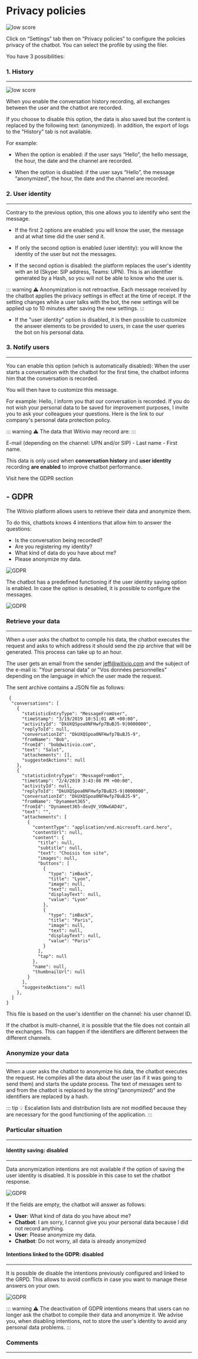 # Privacy policies

<div class="image_center">
  <img :src="$withBase('/assets/img/virtual-agent-studio/settings/privacy1.png')" alt="low score">
</div>



Click on “Settings” tab then on “Privacy policies” to configure the policies
privacy of the chatbot. You can select the profile by using the filer.

You have 3 possibilities:

### 1. History
---

<div class="image_center">
  <img :src="$withBase('/assets/img/virtual-agent-studio/settings/privacy2.png')" alt="low score">
</div>



When you enable the conversation history recording, all exchanges between the
user and the chatbot are recorded.

If you choose to disable this option, the data is also saved but the content is
replaced by the following text: (anonymized). In addition, the export of logs to
the "History" tab is not available.

For example:

-   When the option is enabled: if the user says “Hello”, the hello message, the
    hour, the date and the channel are recorded.

-   When the option is disabled: if the user says “Hello”, the message
    “anonymized”, the hour, the date and the channel are recorded.

### 2. User identity
---

Contrary to the previous option, this one allows you to identify who sent the
message.

-   If the first 2 options are enabled: you will know the user, the message and
    at what time did the user send it.

-   If only the second option is enabled (user identity): you will know the
    identity of the user but not the messages.

-   If the second option is disabled: the platform replaces the user's identity
    with an Id (Skype: SIP address, Teams: UPN). This is an identifier generated
    by a Hash, so you will not be able to know who the user is.

::: warning ⚠️
Anonymization is not retroactive. Each message received by the chatbot applies
the privacy settings in effect at the time of receipt. If the setting changes
while a user talks with the bot, the new settings will be applied up to 10
minutes after saving the new settings.
:::

-   If the "user identity" option is disabled, it is then possible to customize
    the answer elements to be provided to users, in case the user queries the
    bot on his personal data.

### 3. Notify users
---

You can enable this option (which is automatically disabled): When the user
starts a conversation with the chatbot for the first time, the chatbot informs
him that the conversation is recorded.

You will then have to customize this message.

For example: Hello, I inform you that our conversation is recorded. If you do
not wish your personal data to be saved for improvement purposes, I invite you
to ask your colleagues your questions. Here is the link to our company's
personal data protection policy.

::: warning ⚠️
The data that Witivio may record are:
:::

E-mail (depending on the channel: UPN and/or SIP) - Last name - First name.

This data is only used when **conversation history** and **user identity**
recording **are enabled** to improve chatbot performance.

Visit here the GDPR section

## - GDPR

The Witivio platform allows users to retrieve their data and anonymize them.

To do this, chatbots knows 4 intentions that allow him to answer the questions:

* Is the conversation being recorded?
* Are you registering my identity?
* What kind of data do you have about me?
* Please anonymize my data.

<div class="image_center">
  <img :src="$withBase('/assets/img/virtual-agent-studio/settings/gdpr1.png')" alt="GDPR">
</div>

The chatbot has a predefined functioning if the user identity saving option is enabled. In case the option is desabled, it is possible to configure the messages.

<div class="image_center">
  <img :src="$withBase('/assets/img/virtual-agent-studio/settings/gdpr2.png')" alt="GDPR">
</div>

### Retrieve your data
---

When a user asks the chatbot to compile his data, the chatbot executes the request and asks to which address it should send the zip archive that will be generated. This process can take up to an hour.

The user gets an email from the sender jeff@witivio.com and the subject of the e-mail is: "Your personal data" or "Vos données personnelles" depending on the language in which the user made the request.

The sent archive contains a JSON file as follows:

```
 {
  "conversations": [
    {
      "statisticEntryType": "MessageFromUser",
      "timeStamp": "3/19/2019 10:51:01 AM +00:00",
      "activityId": "DkUXQSpoa0NFHwfp7BuBJ5-9|0000000",
      "replyToId": null,
      "conversationId": "DkUXQSpoa0NFHwfp7BuBJ5-9",
      "fromName": "Bob",
      "fromId": "bob@witivio.com",
      "text": "Salut",
      "attachements": [],
      "suggestedActions": null
    },
    {
      "statisticEntryType": "MessageFromBot",
      "timeStamp": "2/4/2019 3:43:08 PM +00:00",
      "activityId": null,
      "replyToId": "DkUXQSpoa0NFHwfp7BuBJ5-9|0000000",
      "conversationId": "DkUXQSpoa0NFHwfp7BuBJ5-9",
      "fromName": "Dynameet365",
      "fromId": "Dynameet365-dev@V_VONwGAD4U",
      "text": "",
      "attachements": [
        {
          "contentType": "application/vnd.microsoft.card.hero",
          "contentUrl": null,
          "content": {
            "title": null,
            "subtitle": null,
            "text": "Choisis ton site",
            "images": null,
            "buttons": [
              {
                "type": "imBack",
                "title": "Lyon",
                "image": null,
                "text": null,
                "displayText": null,
                "value": "Lyon"
              },
              {
                "type": "imBack",
                "title": "Paris",
                "image": null,
                "text": null,
                "displayText": null,
                "value": "Paris"
              }
            ],
            "tap": null
          },
          "name": null,
          "thumbnailUrl": null
        }
      ],
      "suggestedActions": null
    },
  ]
}
```

This file is based on the user's identifier on the channel: his user channel ID.

If the chatbot is multi-channel, it is possible that the file does not contain all the exchanges. This can happen if the identifiers are different between the different channels.


### Anonymize your data
---


When a user asks the chatbot to anonymize his data, the chatbot executes the request. He compiles all the data about the user (as if it was going to send them) and starts the update process. The text of messages sent to and from the chatbot is replaced by the string"(anonymized)" and the identifiers are replaced by a hash.

::: tip 💡
Escalation lists and distribution lists are not modified because they are necessary for the good functioning of the application.
:::

### Particular situation
---

#### Identity saving: disabled
---

Data anonymization intentions are not available if the option of saving the user identity is disabled. It is possible in this case to set the chatbot response.

<div class="image_center">
  <img :src="$withBase('/assets/img/virtual-agent-studio/settings/gdpr3.png')" alt="GDPR">
</div>

If the fields are empty, the chatbot will answer as follows:

* **User**: What kind of data do you have about me?
* **Chatbot**: I am sorry, I cannot give you your personal data because I did not record anything.
* **User**: Please anonymize my data.
* **Chatbot**: Do not worry, all data is already anonymized

#### Intentions linked to the GDPR: disabled
---

It is possible de disable the intentions previously configured and linked to the GRPD. This allows to avoid conflicts in case you want to manage these answers on your own.

<div class="image_center">
  <img :src="$withBase('/assets/img/virtual-agent-studio/settings/gdpr4.png')" alt="GDPR">
</div>

::: warning ⚠️
The deactivation of GDPR intentions means that users can no longer ask the chatbot to compile their data and anonymize it. We advise you, when disabling intentions, not to store the user's identity to avoid any personal data problems.
:::



### Comments
---

<Commentaire />
